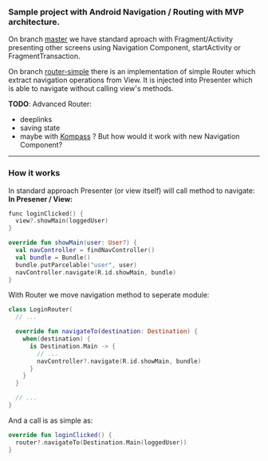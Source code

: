### Sample project with Android Navigation / Routing with MVP architecture.

On branch [master](https://github.com/SparingSoftware/Android-Router "master") we have standard aproach with Fragment/Activity presenting other screens using Navigation Component, startActivity or FragmentTransaction.

On branch [router-simple](https://github.com/SparingSoftware/Android-Router/tree/simple-router "router-simple") there is an  implementation of simple Router which extract navigation operations from View. It is injected into Presenter which is able to navigate without calling view's methods.

**TODO**: Advanced Router:
- deeplinks
- saving state
- maybe with [Kompass](https://github.com/sellmair/kompass "Kompass") ? But how would it work with new Navigation Component?


---

### How it works

In standard approach Presenter (or view itself) will call method to navigate:
**In Presener / View:**
```kotlin
func loginClicked() {
  view?.showMain(loggedUser)
}
```
```kotlin
override fun showMain(user: User?) {
  val navController = findNavController()
  val bundle = Bundle()
  bundle.putParcelable("user", user)
  navController.navigate(R.id.showMain, bundle)
}
```

With Router we move navigation method to seperate module:
```kotlin
class LoginRouter(
  // ...

  override fun navigateTo(destination: Destination) {
    when(destination) {
      is Destination.Main -> {
        // ...
        navController?.navigate(R.id.showMain, bundle)
      }
    }
  }

  // ...
}
```
And a call is as simple as:
```kotlin
override fun loginClicked() {
  router?.navigateTo(Destination.Main(loggedUser))
}
```
